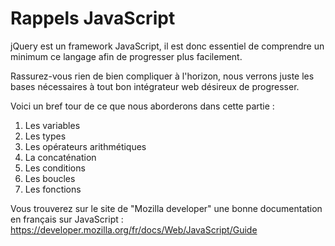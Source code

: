 # Rappels JavaScript


jQuery est un framework JavaScript, il est donc essentiel de comprendre un minimum ce langage afin de progresser plus facilement.

Rassurez-vous rien de bien compliquer à l'horizon, nous verrons juste les bases nécessaires à tout bon intégrateur web désireux de progresser.

Voici un bref tour de ce que nous aborderons dans cette partie :

1. Les variables
2. Les types
3. Les opérateurs arithmétiques
4. La concaténation
5. Les conditions
6. Les boucles
7. Les fonctions



Vous trouverez sur le site de "Mozilla developer" une bonne documentation en français sur JavaScript : https://developer.mozilla.org/fr/docs/Web/JavaScript/Guide
